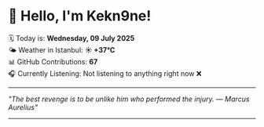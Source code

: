 # 👋 Hello, I'm Kekn9ne!

🗓️ Today is: **Wednesday, 09 July 2025**  
🌤️ Weather in Istanbul: **☀️   +37°C**  
📊 GitHub Contributions: **67**  
🎧 Currently Listening: Not listening to anything right now ❌

---

_"The best revenge is to be unlike him who performed the injury. — *Marcus Aurelius*"_

---
